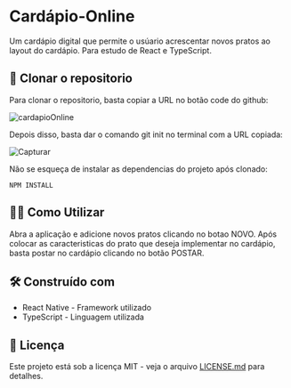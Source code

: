 # Cardápio-Online

Um cardápio digital que permite o usúario acrescentar novos pratos ao layout do cardápio. Para estudo de React e TypeScript.

## 🚀 Clonar o repositorio

Para clonar o repositorio, basta copiar a URL no botão code do github: 

![cardapioOnline](https://github.com/maria18-ai/cardapio-online/assets/131560480/2589e87f-2047-4336-a9b9-82fd3f76bcfc)


Depois disso, basta dar o comando git init no terminal com a URL copiada: 

![Capturar](https://github.com/maria18-ai/cardapio-online/assets/131560480/7e0775a8-1c10-4cf9-924e-27d6a752d68d)

Não se esqueça de instalar as dependencias do projeto após clonado: 

```
NPM INSTALL
```

## 👩‍💻 Como Utilizar

Abra a aplicação e adicione novos pratos clicando no botao NOVO.
Após colocar as caracteristicas do prato que deseja implementar no cardápio, basta postar no cardápio clicando no botão POSTAR.


## 🛠️ Construído com

* React Native - Framework utilizado
* TypeScript - Linguagem utilizada

## 📄 Licença

Este projeto está sob a licença MIT - veja o arquivo [LICENSE.md](https://github.com/maria18-ai/cardapio-online/mit) para detalhes.


